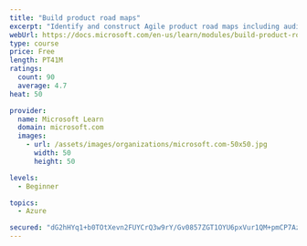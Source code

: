 ```yaml
---
title: "Build product road maps"
excerpt: "Identify and construct Agile product road maps including audiences, prioritization, themes, milestones, epics, and user stories."
webUrl: https://docs.microsoft.com/en-us/learn/modules/build-product-roadmaps/
type: course
price: Free
length: PT41M
ratings:
  count: 90
  average: 4.7
heat: 50

provider:
  name: Microsoft Learn
  domain: microsoft.com
  images:
    - url: /assets/images/organizations/microsoft.com-50x50.jpg
      width: 50
      height: 50

levels:
  - Beginner

topics:
  - Azure

secured: "dG2hHYq1+b0TOtXevn2FUYCrQ3w9rY/Gv0857ZGT1OYU6pxVur1QM+pmCP7Azt9XOeO1aF36fdDbFB6aZwakfkw8FxHAtcptEudDG7WxOfJgv/6zeQPHyeLjNDyrZw8972OJM+MC48wWqpeMcRX3RpKLTbmPnMxftdouwWY66XeM/2NdEAbwdP+SBC/PF73nbgEcwEHFTuYqVfuZvA/LSS3U20SyG3RAsHB8GlJuMxKBgwLzej9cXwpeL5J2tS8Mm+B01J4KaAEjU/jHReR2OCKDiP5GBE0joamikEnpb6nQFy9Ue83Zty4q8b2Hdw/Qnjb92AErrlmbmajaPXY4q5UJCEUP0ldvsp9/dnvd+aC3sTOHDIsRj9onH9pGw3SDiC1whXs/D9V4lQHEYQeNK61VE2iGVv9ZzprruikZgKw=;lOpKROEIy+m13gnqMYrlLA=="
---
```



